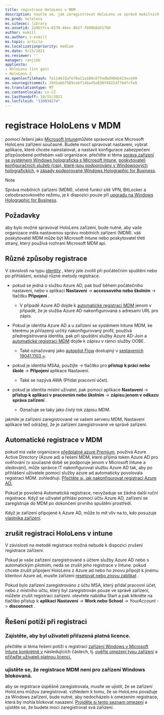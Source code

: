 ```yaml
---
title: registrace HoloLens v MDM
description: naučte se, jak zaregistrovat HoloLens ve správě mobilních zařízení (MDM) pro snazší správu více zařízení.
ms.prod: hololens
ms.sitesec: library
ms.assetid: 2a9b3fca-8370-44ec-8b57-fb98b8d317b0
author: evmill
ms.author: v-evmill
ms.topic: article
ms.localizationpriority: medium
ms.date: 9/15/2021
ms.reviewer: ''
manager: ranjibb
appliesto:
- HoloLens (1st gen)
- HoloLens 2
ms.openlocfilehash: fa114633afe70a11a180c67fedbd40eb423ece99
ms.sourcegitcommit: 19d1abb7589cebf14ba45e830f49224f7b4fcfe9
ms.translationtype: MT
ms.contentlocale: cs-CZ
ms.lasthandoff: 10/15/2021
ms.locfileid: "130034174"
---
```

# <a name="enroll-hololens-in-mdm"></a>registrace HoloLens v MDM

pomocí řešení jako [Microsoft Intune](/intune/windows-holographic-for-business)můžete spravovat více Microsoft HoloLens zařízení současně. Budete moct spravovat nastavení, vybrat aplikace, které chcete nainstalovat, a nastavit konfigurace zabezpečení přizpůsobené potřebám vaší organizace. přečtěte si téma [správa zařízení se systémem Windows holografická s Microsoft Intune](/intune/windows-holographic-for-business), [poskytovateli konfiguračních služeb (csp), které jsou podporovány v Windowsových holografickích](https://msdn.microsoft.com/windows/hardware/commercialize/customize/mdm/configuration-service-provider-reference#hololens), a [zásady podporované Windows Holographic for Business](https://msdn.microsoft.com/windows/hardware/commercialize/customize/mdm/policy-configuration-service-provider#hololenspolicies).

> [!NOTE]
> Správa mobilních zařízení (MDM), včetně funkcí sítě VPN, BitLocker a celoobrazovkového režimu, je k dispozici pouze při [upgradu na Windows Holographic for Business](hololens1-upgrade-enterprise.md).

## <a name="requirements"></a>Požadavky

 aby bylo možné spravovat HoloLens zařízení, bude nutné, aby vaše organizace měla nastavenou správu mobilních zařízení (MDM). váš poskytovatel MDM může být Microsoft Intune nebo poskytovatel třetí strany, který používá rozhraní Microsoft MDM api.

## <a name="different-ways-to-enroll"></a>Různé způsoby registrace

V závislosti na typu [identity](hololens-identity.md) , který jste zvolili při počátečním spuštění nebo po přihlášení, existují různé metody registrace.

- pokud se jedná o službu Azure AD, pak buď během počátečního nastavení, nebo v aplikaci **Nastavení**  ->  **accessového nebo školním**  ->  tlačítku **Připojení** .
    - V případě Azure AD dojde k [automatické registraci MDM](hololens-enroll-mdm.md#auto-enrollment-in-mdm) jenom v případě, že je služba Azure AD nakonfigurovaná s adresami URL pro zápis.

- Pokud je identita Azure AD a u zařízení se systémem Intune MDM, ke kterému je přiřazený určitý nakonfigurovaný profil, používá předregistrovaná identita, pak při spuštění služby Azure AD-Join a [automatické registraci MDM](hololens-enroll-mdm.md#auto-enrollment-in-mdm) dojde k zápisu v rámci služby OOBE.
    - Také označovaný jako [autopilot Flow](hololens2-autopilot.md) dostupný v [sestaveních 19041.1103 +](hololens-release-notes.md#windows-holographic-version-2004).


- pokud je identita MSAá, použijte   ->  tlačítko pro **přístup k práci nebo škole**  ->  **Připojení** aplikace Nastavení.
    - Také se nazývá AWA (Přidat pracovní účet).
- pokud je identita místní uživatel, pak pomocí aplikace **Nastavení**  ->  **přístup k aplikaci v pracovním nebo školním**  ->  **zápisu jenom v odkazu správa zařízení** .
    - Označuje se taky jako čistý tok zápisu MDM.

jakmile je zařízení zaregistrované ve vašem serveru MDM, Nastavení aplikace teď odrážejí, že je zařízení zaregistrované ve správě zařízení.

## <a name="auto-enrollment-in-mdm"></a>Automatické registrace v MDM

pokud má vaše organizace [předplatné azure Premium](https://azure.microsoft.com/overview/), používá Azure Active Directory (Azure ad) a řešení MDM, které přijímá token Azure AD pro ověřování (v současné době se podporuje jenom v Microsoft Intune a sledování), může správce IT nakonfigurovat službu Azure AD tak, aby po přihlášení uživatele pomocí služby azure ad automaticky povolovala registraci MDM. zohledňují. [Přečtěte si, jak nakonfigurovat registraci Azure AD.](/mem/intune/enrollment/windows-enroll#enable-windows-10-automatic-enrollment)

Pokud je povolená Automatická registrace, nevyžaduje se žádná další ruční registrace. Když se uživatel přihlásí pomocí účtu Azure AD, zařízení se zaregistruje do MDM po dokončení prvního spuštění prostředí.

Když je zařízení připojené k Azure AD, může to mít vliv na to, kdo posuzuje [vlastníka zařízení](security-adminless-os.md#device-owner).

## <a name="unenroll-hololens-from-intune"></a>zrušit registraci HoloLens v intune

V závislosti na metodě registrace možná nebude k dispozici zrušení registrace zařízení.

Pokud je vaše zařízení zaregistrované s účtem služby Azure AD nebo s automatickým pilotním, nedá se zrušit jeho registrace v Intune. pokud chcete zrušit připojení HoloLens z Azure ad nebo ho znovu připojit k jinému klientovi Azure ad, musíte zařízení [resetovat nebo znovu zablikat](hololens-recovery.md#restart-the-device) .

Pokud bylo zařízení zaregistrováno z účtu MSA, který přidal pracovní účet, nebo z místního účtu, který byl zaregistrován pouze ve správě zařízení, můžete zrušit registraci zařízení. otevřete nabídka Start a pak klikněte na tlačítko přístup k **aplikaci Nastavení**  ->  **Work nebo School**  ->  *YourAccount*  ->  **disconnect** .

## <a name="enrollment-troubleshooting"></a>Řešení potíží při registraci

### <a name="ensure-valid-license-is-assigned-to-the-user"></a>Zajistěte, aby byl uživateli přiřazená platná licence.

přečtěte si téma řešení potíží s registrací [zařízení Windows v Microsoft Intune konkrétně v](/troubleshoot/mem/intune/troubleshoot-windows-enrollment-errors) následujících částech, tj. [ověřte omezení typu zařízení](/troubleshoot/mem/intune/troubleshoot-windows-enrollment-errors#check-device-type-restrictions) a [přiřaďte uživateli platnou licenci.](/troubleshoot/mem/intune/troubleshoot-windows-enrollment-errors#assign-a-valid-license-to-the-user)

### <a name="ensure-that-mdm-enrollment-isnt-blocked-for-windows-devices"></a>ujistěte se, že registrace MDM není pro zařízení Windows blokovaná.

aby se registrace úspěšně zaregistrovala, musíte se ujistit, že se zařízení HoloLens můžou zaregistrovat. vzhledem k tomu, že se HoloLens považuje za Windows zařízení, bude nutné, aby nedocházelo k omezením registrace, která by mohla blokovat nasazení. [Projděte si tento seznam omezení](/mem/intune/enrollment/enrollment-restrictions-set) a ujistěte se, že budete moci zaregistrovat svá zařízení.